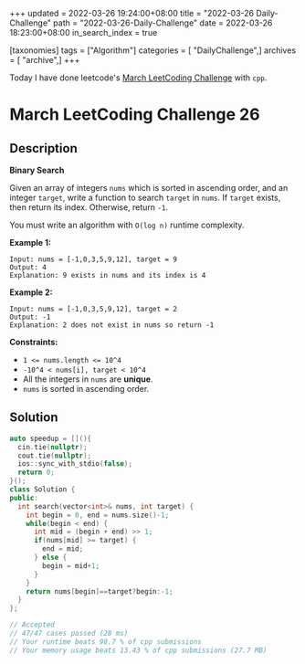 +++
updated = 2022-03-26 19:24:00+08:00
title = "2022-03-26 Daily-Challenge"
path = "2022-03-26-Daily-Challenge"
date = 2022-03-26 18:23:00+08:00
in_search_index = true

[taxonomies]
tags = ["Algorithm"]
categories = [ "DailyChallenge",]
archives = [ "archive",]
+++

Today I have done leetcode's [March LeetCoding Challenge](https://leetcode.com/problems/binary-search/) with `cpp`.

<!-- more -->

# March LeetCoding Challenge 26

## Description

**Binary Search**

Given an array of integers `nums` which is sorted in ascending order, and an integer `target`, write a function to search `target` in `nums`. If `target` exists, then return its index. Otherwise, return `-1`.

You must write an algorithm with `O(log n)` runtime complexity.

 

**Example 1:**

```
Input: nums = [-1,0,3,5,9,12], target = 9
Output: 4
Explanation: 9 exists in nums and its index is 4
```

**Example 2:**

```
Input: nums = [-1,0,3,5,9,12], target = 2
Output: -1
Explanation: 2 does not exist in nums so return -1
```

 

**Constraints:**

- `1 <= nums.length <= 10^4`
- `-10^4 < nums[i], target < 10^4`
- All the integers in `nums` are **unique**.
- `nums` is sorted in ascending order.

## Solution

``` cpp
auto speedup = [](){
  cin.tie(nullptr);
  cout.tie(nullptr);
  ios::sync_with_stdio(false);
  return 0;
}();
class Solution {
public:
  int search(vector<int>& nums, int target) {
    int begin = 0, end = nums.size()-1;
    while(begin < end) {
      int mid = (begin + end) >> 1;
      if(nums[mid] >= target) {
        end = mid;
      } else {
        begin = mid+1;
      }
    }
    return nums[begin]==target?begin:-1;
  }
};

// Accepted
// 47/47 cases passed (28 ms)
// Your runtime beats 98.7 % of cpp submissions
// Your memory usage beats 13.43 % of cpp submissions (27.7 MB)
```
